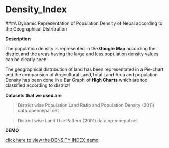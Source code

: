 # Density_Index

###A Dynamic Representation of Population Density of Nepal according to the Geographical Distribution

**Description**

The population density is represented in the **Google Map** according the district and the areas having the large and less population density values can be clearly seen!

The geographical distribution of land has been representated in a Pie-chart and the comparision of Argicultural Land,Total Land Area and population Density has been done in a Bar Graph of **High Charts** which are too classified according to district!
 
**Datasets that we used are**

>District wise Population Land Ratio and Population Density (2011) data.opennepal.net

>District wise Land Use Pattern (2001) data.opennepal.net

**DEMO**
 
[click here to view the DENSITY INDEX demo](http://densityindex.comyr.com/?mmskip=1 "DENSITY INDEX")
